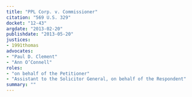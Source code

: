 ```yaml
---
title: "PPL Corp. v. Commissioner"
citation: "569 U.S. 329"
docket: "12-43"
argdate: "2013-02-20"
publishdate: "2013-05-20"
justices:
- 1991thomas
advocates:
- "Paul D. Clement"
- "Ann O’Connell"
roles:
- "on behalf of the Petitioner"
- "Assistant to the Solicitor General, on behalf of the Respondent"
summary: ""
---
```


